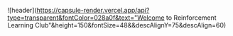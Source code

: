 ![header](https://capsule-render.vercel.app/api?type=transparent&fontColor=028a0f&text="Welcome to Reinforcement Learning Club"&height=150&fontSize=48&&descAlignY=75&descAlign=60)
